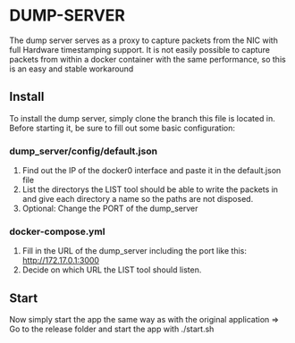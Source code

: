 # DUMP-SERVER
The dump server serves as a proxy to capture packets from the NIC with full Hardware timestamping support. It is not easily possible to capture packets from within a docker container with the same performance, so this is an easy and stable workaround

## Install
To install the dump server, simply clone the branch this file is located in. Before starting it, be sure to fill out some basic configuration:

### dump_server/config/default.json
1. Find out the IP of the docker0 interface and paste it in the default.json file
2. List the directorys the LIST tool should be able to write the packets in and give each directory a name so the paths are not disposed.
3. Optional: Change the PORT of the dump_server

### docker-compose.yml
1. Fill in the URL of the dump_server including the port like this:
	http://172.17.0.1:3000
2. Decide on which URL the LIST tool should listen.

## Start
Now simply start the app the same way as with the original application => Go to the release folder and start the app with 
	./start.sh

